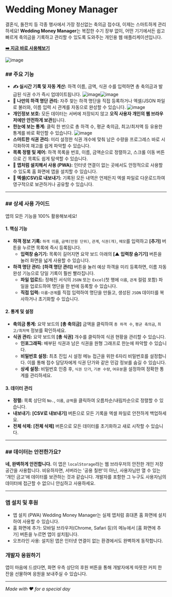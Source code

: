 # Wedding Money Manager

결혼식, 돌잔치 등 각종 행사에서 가장 정신없는 축의금 접수대, 이제는 스마트하게 관리하세요\! **Wedding Money Manager**는 복잡한 수기 장부 없이, 어떤 기기에서든 쉽고 빠르게 축의금을 기록하고 관리할 수 있도록 도와주는 개인용 웹 애플리케이션입니다.

**[➡️ 지금 바로 사용해보기](https://Gabeujin.github.io/wedding-money-manager/)**

![image](/photos/main-1.png)

### \#\# 주요 기능

  * **✍️ 실시간 기록 및 자동 계산:** 하객 이름, 금액, 식권 수를 입력하면 총 축의금과 발급된 식권 수가 즉시 업데이트됩니다.
  ![image](/photos/main-2.png)![image](/photos/main-3.png)  
  * **📂 나만의 하객 명단 관리:** 자주 찾는 하객 명단을 직접 등록하거나 엑셀/JSON 파일로 불러와, 이름 입력 시 관계를 자동으로 완성할 수 있습니다.  ![image](/photos/pop-1.png)   
  * **개인정보 보호:** 모든 데이터는 서버에 저장되지 않고 **오직 사용자 개인의 웹 브라우저에만 안전하게 보관**됩니다.  
  * **한눈에 보는 통계:** 클릭 한 번으로 총 하객 수, 평균 축의금, 최고/최저액 등 유용한 통계를 바로 확인할 수 있습니다.  ![image](/photos/pop-2.png) 
  * **스마트한 식권 관리:** 미리 설정한 식권 개수에 맞춰 남은 수량을 프로그레스 바로 시각화하여 재고를 쉽게 파악할 수 있습니다.  
  * **목록 정렬 및 제어:** 하객 목록을 번호, 이름, 금액순으로 정렬하고, 스크롤 이동 버튼으로 긴 목록도 쉽게 탐색할 수 있습니다.  
  * **📱 앱처럼 설치해서 사용 (PWA):** 인터넷 연결이 없는 곳에서도 안정적으로 사용할 수 있도록 홈 화면에 앱을 설치할 수 있습니다.  
  * **💾 엑셀(CSV)로 내보내기:** 기록된 모든 내역은 언제든지 엑셀 파일로 다운로드하여 영구적으로 보관하거나 공유할 수 있습니다.

-----

### \#\# 상세 사용 가이드

앱의 모든 기능을 100% 활용해보세요\!

#### **1. 핵심 기능**

  * **하객 정보 기록:** `하객 이름`, `금액(만원 단위)`, `관계`, `식권(개)`, `메모`를 입력하고 **[추가]** 버튼을 누르면 목록에 즉시 등록됩니다.
      * **입력창 숨기기:** 목록이 길어지면 요약 보드 아래의 **[▲ 입력창 숨기기]** 버튼을 눌러 화면을 넓게 사용할 수 있습니다.
  * **하객 명단 관리:** **[하객 명단 관리]** 버튼을 눌러 예상 하객을 미리 등록하면, 이름 자동완성 기능으로 당일 기록이 훨씬 빨라집니다.
      * **파일 업로드:** 정해진 서식의 `JSON` 또는 `Excel`(첫 행에 `이름`, `관계` 컬럼 포함) 파일을 업로드하여 명단을 한 번에 등록할 수 있습니다.
      * **직접 입력:** `이름`-`관계`를 직접 입력하여 명단을 만들고, 생성된 `JSON` 데이터를 복사하거나 초기화할 수 있습니다.

#### **2. 통계 및 설정**

  * **축의금 통계:** 요약 보드의 **[총 축의금]** 금액을 클릭하여 `총 하객 수`, `평균 축의금`, `최고/최저액` 정보를 확인하세요.
  * **식권 관리:** 요약 보드의 **[총 식권]** 개수를 클릭하여 식권 현황을 관리할 수 있습니다.
      * **인포그래픽:** 배부된 식권과 남은 식권을 원형 그래프로 한눈에 파악할 수 있습니다.
      * **비밀번호 설정:** 최초 진입 시 설정 메뉴 접근을 위한 6자리 비밀번호를 설정합니다. 이를 통해 접수 담당자에게 식권 단가와 같은 민감 정보를 숨길 수 있습니다.
      * **상세 설정:** 비밀번호 인증 후, `식권 단가`, `기본 수량`, `여유분`을 설정하여 정확한 통계를 관리하세요.

#### **3. 데이터 관리**

  * **정렬:** 목록 상단의 `No.`, `이름`, `금액`을 클릭하여 오름차순/내림차순으로 정렬할 수 있습니다.
  * **내보내기:** **[CSV로 내보내기]** 버튼으로 모든 기록을 엑셀 파일로 안전하게 백업하세요.
  * **전체 삭제:** **[전체 삭제]** 버튼으로 모든 데이터를 초기화하고 새로 시작할 수 있습니다.

-----

### \#\# 데이터는 안전한가요?

**네, 완벽하게 안전합니다.** 이 앱은 `localStorage`라는 웹 브라우저의 안전한 개인 저장 공간을 사용합니다. 비유하자면, 서버라는 '공용 칠판'이 아닌, 사용자님만 열 수 있는 '개인 금고'에 데이터를 보관하는 것과 같습니다. 개발자를 포함한 그 누구도 사용자님의 데이터에 접근할 수 없으니 안심하고 사용하세요.

-----

### 앱 설치 및 후원
- 앱 설치 (PWA)
Wedding Money Manager는 실제 앱처럼 휴대폰 홈 화면에 설치하여 사용할 수 있습니다.
- 홈 화면에 추가: 모바일 브라우저(Chrome, Safari 등)의 메뉴에서 [홈 화면에 추가] 버튼을 누르면 앱이 설치됩니다.
- 오프라인 사용: 설치된 앱은 인터넷 연결이 없는 환경에서도 완벽하게 동작합니다.

### 개발자 응원하기  
앱이 마음에 드셨다면, 화면 우측 상단의 후원 버튼을 통해 개발자에게 따뜻한 커피 한 잔을 선물하며 응원을 보내주실 수 있습니다.

-----

*Made with ❤️ for a special day*
